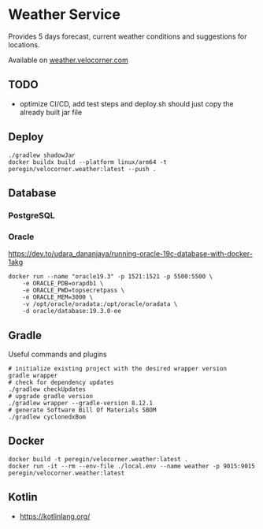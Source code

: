 # Weather Service
Provides 5 days forecast, current weather conditions and suggestions for locations.

Available on [weather.velocorner.com](https://weather.velocorner.com)

## TODO
- optimize CI/CD, add test steps and deploy.sh should just copy the already built jar file

## Deploy
```shell
./gradlew shadowJar
docker buildx build --platform linux/arm64 -t peregin/velocorner.weather:latest --push .
```

## Database
### PostgreSQL
### Oracle
https://dev.to/udara_dananjaya/running-oracle-19c-database-with-docker-1akg
```shell
docker run --name "oracle19.3" -p 1521:1521 -p 5500:5500 \  
    -e ORACLE_PDB=orapdb1 \  
    -e ORACLE_PWD=topsecretpass \  
    -e ORACLE_MEM=3000 \  
    -v /opt/oracle/oradata:/opt/oracle/oradata \  
    -d oracle/database:19.3.0-ee 
```

## Gradle
Useful commands and plugins
```shell
# initialize existing project with the desired wrapper version
gradle wrapper
# check for dependency updates
./gradlew checkUpdates
# upgrade gradle version
./gradlew wrapper --gradle-version 8.12.1
# generate Software Bill Of Materials SBOM
./gradlew cyclonedxBom
```

## Docker
```shell
docker build -t peregin/velocorner.weather:latest .
docker run -it --rm --env-file ./local.env --name weather -p 9015:9015 peregin/velocorner.weather:latest
```

## Kotlin
- https://kotlinlang.org/